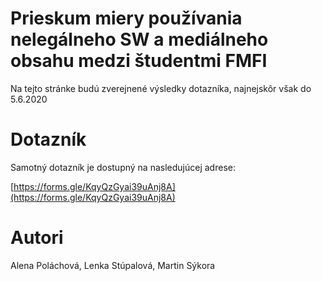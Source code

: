 # Prieskum miery používania nelegálneho SW a mediálneho obsahu medzi študentmi FMFI

Na tejto stránke budú zverejnené výsledky dotazníka, najnejskôr však do 5.6.2020

# Dotazník

Samotný dotazník je dostupný na nasledujúcej adrese: 

[https://forms.gle/KqyQzGyai39uAnj8A](https://forms.gle/KqyQzGyai39uAnj8A)

# Autori
Alena Poláchová, Lenka Stúpalová, Martin Sýkora


